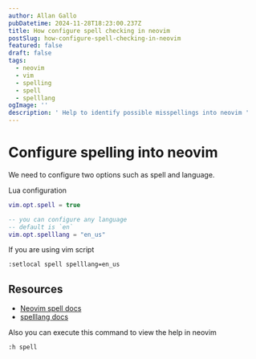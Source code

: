 ```yaml
---
author: Allan Gallo
pubDatetime: 2024-11-28T18:23:00.237Z
title: How configure spell checking in neovim
postSlug: how-configure-spell-checking-in-neovim
featured: false
draft: false
tags:
  - neovim
  - vim
  - spelling
  - spell
  - spelllang
ogImage: ''
description: ' Help to identify possible misspellings into neovim '
---
```

# Configure spelling into neovim

We need to configure two options such as spell and language.

Lua configuration

```lua
vim.opt.spell = true

-- you can configure any language
-- default is `en`
vim.opt.spelllang = "en_us"
```

If you are using vim script

```vim
:setlocal spell spelllang=en_us
```

## Resources

- [Neovim spell docs](https://neovim.io/doc/user/spell.html)
- [spelllang docs](https://neovim.io/doc/user/spell.html)

Also you can execute this command to view the help in neovim

```vim
:h spell
```

